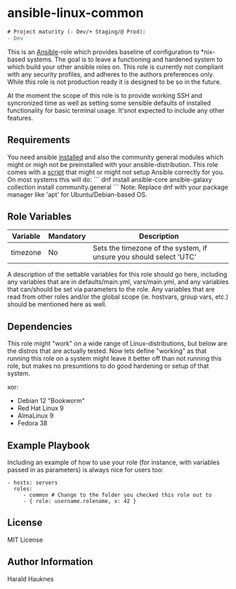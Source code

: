 ansible-linux-common
====================
```diff
# Project maturity (- Dev/+ Staging/@ Prod):
- Dev
```

This is an [Ansible](https://www.ansible.com/)-role which provides baseline of configuration to *nix-based systems.
The goal is to leave a functioning and hardened system to which build your other ansible roles on.
This role is currently not compliant with any security profiles, and adheres to the authors preferences only.
While this role is not production ready it is designed to be so in the future.

At the moment the scope of this role is to provide working SSH and syncronized time as well as setting some sensible defaults of installed functionality for basic terminal usage. It'snot expected to include any other features.

Requirements
------------

You need ansible [installed](./install_ansible.sh) and also the community general modules which might or migh not be preinstalled with your ansible-distribution.
This role comes with a [script](./install) that might or might not setup Ansible correctly for you.
On most systems this will do:
´´´
dnf install ansible-core
ansible-galaxy collection install community.general
´´´
Note: Replace dnf with your package manager like 'apt' for Ubuntu/Debian-based OS.

Role Variables
--------------

| Variable | Mandatory | Description |
| -------- | --------- | ----------- |
| timezone | No        | Sets the timezone of the system, if unsure you should select 'UTC' | 

A description of the settable variables for this role should go here, including any variables that are in defaults/main.yml, vars/main.yml, and any variables that can/should be set via parameters to the role. Any variables that are read from other roles and/or the global scope (ie. hostvars, group vars, etc.) should be mentioned here as well.

Dependencies
------------
This role might "work" on a wide range of Linux-distributions, but below are the distros that are actually tested.
Now lets define "working" as that running this role on a system might leave it better off than not running
this role, but makes no presumtions to do good hardening or setup of that system.


xor:
  - Debian 12 "Bookworm"
  - Red Hat Linux 9
  - AlmaLinux 9
  - Fedora 38

Example Playbook
----------------

Including an example of how to use your role (for instance, with variables passed in as parameters) is always nice for users too:

    - hosts: servers
      roles:
         - common # Change to the folder you checked this role out to
         - { role: username.rolename, x: 42 }

License
-------

MIT License

Author Information
------------------

Harald Hauknes <harald at hauknes dot org>
